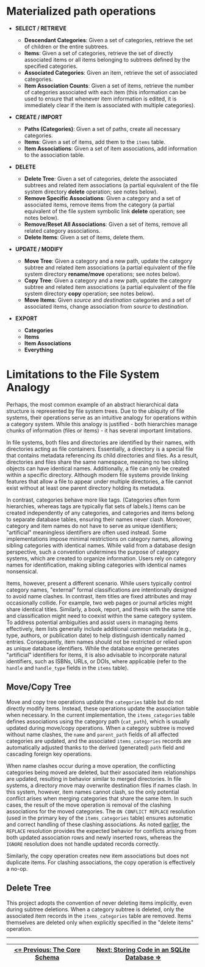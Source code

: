 # Materialized path operations

- **SELECT / RETRIEVE**
  - **Descendant Categories**: Given a set of categories, retrieve the set of children or the entire subtrees.
  - **Items**: Given a set of categories, retrieve the set of directly associated items or all items belonging to subtrees defined by the specified categories.
  - **Associated Categories**: Given an item, retrieve the set of associated categories.
  - **Item Association Counts**: Given a set of items, retrieve the number of categories associated with each item (this information can be used to ensure that whenever item information is edited, it is immediately clear if the item is associated with multiple categories).

- **CREATE / IMPORT**
  - **Paths (Categories)**: Given a set of paths, create all necessary categories.
  - **Items**: Given a set of items, add them to the `items` table.
  - **Item Associations**: Given a set of item associations, add information to the association table.

- **DELETE**
  - **Delete Tree**: Given a set of categories, delete the associated subtrees and related item associations (a partial equivalent of the file system directory **delete** operation; see notes below).
  - **Remove Specific Associations**: Given a category and a set of associated items, remove items from the category (a partial equivalent of the file system symbolic link **delete** operation; see notes below).
  - **Remove/Reset All Associations**: Given a set of items, remove all related category associations.
  - **Delete Items**: Given a set of items, delete them.

- **UPDATE / MODIFY**
  - **Move Tree**: Given a category and a new path, update the category subtree and related item associations (a partial equivalent of the file system directory **rename/move** operations; see notes below).
  - **Copy Tree**: Given a category and a new path, update the category subtree and related item associations (a partial equivalent of the file system directory **copy** operation; see notes below).
  - **Move Items**: Given *source* and *destination* categories and a set of associated items, change association from *source* to *destination*.

- **EXPORT**
  - **Categories**
  - **Items**
  - **Item Associations**
  - **Everything**

# Limitations to the File System Analogy

Perhaps, the most common example of an abstract hierarchical data structure is represented by file system trees. Due to the ubiquity of file systems, their operations serve as an intuitive analogy for operations within a category system. While this analogy is justified - both hierarchies manage chunks of information (files or items) - it has several important limitations.

In file systems, both files and directories are identified by their names, with directories acting as file containers. Essentially, a directory is a special file that contains metadata referencing its child directories and files. As a result, directories and files share the same namespace, meaning no two sibling objects can have identical names. Additionally, a file can only be created within a specific directory. Although modern file systems provide linking features that allow a file to appear under multiple directories, a file cannot exist without at least one parent directory holding its metadata.

In contrast, categories behave more like tags. (Categories often form hierarchies, whereas tags are typically flat sets of labels.) Items can be created independently of any categories, and categories and items belong to separate database tables, ensuring their names never clash. Moreover, category and item names do not have to serve as unique identifiers; "artificial" meaningless identifiers are often used instead. Some implementations impose minimal restrictions on category names, allowing sibling categories with identical names. While valid from a database design perspective, such a convention undermines the purpose of category systems, which are created to organize information. Users rely on category names for identification, making sibling categories with identical names nonsensical.

Items, however, present a different scenario. While users typically control category names, "external" formal classifications are intentionally designed to avoid name clashes. In contrast, item titles are fixed attributes and may occasionally collide. For example, two web pages or journal articles might share identical titles. Similarly, a book, report, and thesis with the same title and classification might need to coexist within the same category system. To address potential ambiguities and assist users in managing items effectively, item lists generally include additional common metadata (e.g., type, authors, or publication date) to help distinguish identically named entries. Consequently, item names should not be restricted or relied upon as unique database identifiers. While the database engine generates "artificial" identifiers for items, it is also advisable to incorporate natural identifiers, such as ISBNs, URLs, or DOIs, where applicable (refer to the `handle` and `handle_type` fields in the `items` table).

## Move/Copy Tree

Move and copy tree operations update the `categories` table but do not directly modify items. Instead, these operations update the association table when necessary. In the current implementation, the `items_categories` table defines associations using the category path (`cat_path`), which is usually updated during move/copy operations. When a category subtree is moved without name clashes, the `name` and `parent_path` fields of all affected categories are updated, and the associated `items_categories` records are automatically adjusted thanks to the derived (generated) `path` field and cascading foreign key operations.

When name clashes occur during a move operation, the conflicting categories being moved are deleted, but their associated item relationships are updated, resulting in behavior similar to merged directories. In file systems, a directory move may overwrite destination files if names clash. In this system, however, item names cannot clash, so the only potential conflict arises when merging categories that share the same item. In such cases, the result of the move operation is removal of the clashing associations for the moved categories. The `ON CONFLICT REPLACE` resolution (used in the primary key of the `items_categories` table) ensures automatic and correct handling of these clashing associations. As noted [earlier][CoreSchema], the `REPLACE` resolution provides the expected behavior for conflicts arising from both updated association rows and newly inserted rows, whereas the `IGNORE` resolution does not handle updated records correctly.

Similarly, the copy operation creates new item associations but does not duplicate items. For clashing associations, the copy operation is effectively a no-op.

## Delete Tree

This project adopts the convention of never deleting items implicitly, even during subtree deletions. When a category subtree is deleted, only the associated item records in the `items_categories` table are removed. Items themselves are deleted only when explicitly specified in the "delete items" operation.


---

| [**<= Previous: The Core Schema**][CoreSchema] | [**Next:  Storing Code in an SQLite Database =>**][StoredCode] |
| ---------------------------------------------- | -------------------------------------------------------------- |


<!-- References -->

[CoreSchema]: https://github.com/pchemguy/SQLiteMP/blob/main/sqlitemp/docs/CoreSchema.md
[StoredCode]: https://github.com/pchemguy/SQLiteMP/blob/main/sqlitemp/docs/StoredCode.md
